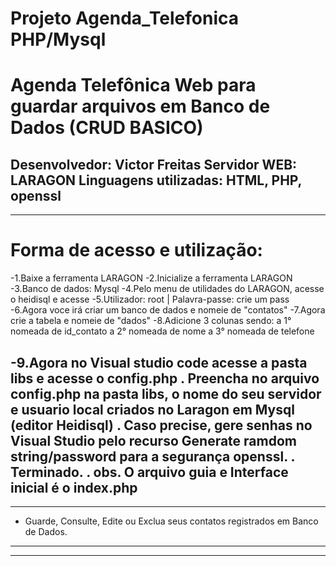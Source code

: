 # Projeto Agenda_Telefonica PHP/Mysql 

# Agenda Telefônica Web para guardar arquivos em Banco de Dados (CRUD BASICO)
Desenvolvedor: Victor Freitas
Servidor WEB: LARAGON
Linguagens utilizadas: HTML, PHP, openssl
--------------------------------------------------------------------------------------------------------------------
--------------------------------------------------------------------------------------------------------------------
# Forma de acesso e utilização:

-1.Baixe a ferramenta LARAGON
-2.Inicialize a ferramenta LARAGON
-3.Banco de dados: Mysql
-4.Pelo menu de utilidades do LARAGON, acesse o heidisql e acesse 
-5.Utilizador: root | Palavra-passe: crie um pass
-6.Agora voce irá criar um banco de dados e nomeie de "contatos"
-7.Agora crie a tabela e nomeie de "dados"
-8.Adicione 3 colunas sendo: 
a 1° nomeada de id_contato
a 2° nomeada de nome
a 3° nomeada de telefone

-9.Agora no Visual studio code acesse a pasta libs e acesse o config.php
. Preencha no arquivo config.php na pasta libs, o nome do seu servidor e usuario local criados no Laragon em Mysql (editor Heidisql)
. Caso precise, gere senhas no Visual Studio pelo recurso Generate ramdom string/password para a segurança openssl.
. Terminado.
. obs. O arquivo guia e Interface inicial é o index.php
--------------------------------------------------------------------------------------------------------------------
--------------------------------------------------------------------------------------------------------------------

- Guarde, Consulte, Edite ou Exclua seus contatos registrados em Banco de Dados.
--------------------------------------------------------------------------------------------------------------------
--------------------------------------------------------------------------------------------------------------------


